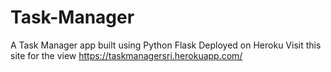 # Task-Manager
A Task Manager app built using Python Flask 
Deployed on Heroku Visit this site for the view
https://taskmanagersri.herokuapp.com/
